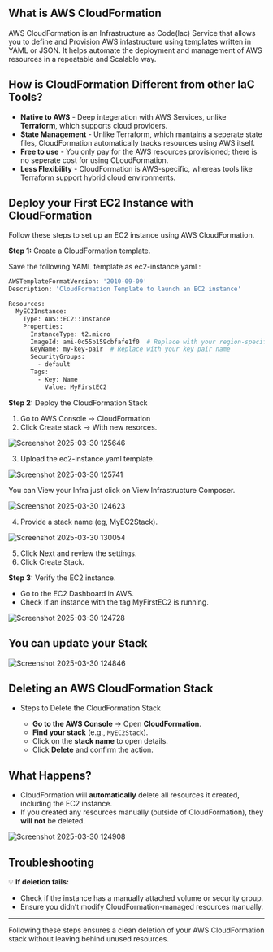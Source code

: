 ## What is AWS CloudFormation

AWS CloudFormation is an Infrastructure as Code(Iac) Service that allows you to define and Provision AWS infastructure using templates written in YAML or JSON. It helps automate the deployment and management of AWS resources in a repeatable and Scalable way.

## How is CloudFormation Different from other IaC Tools?

- **Native to AWS** - Deep integeration with AWS Services, unlike **Terraform**, which supports cloud providers.
- **State Management** - Unlike Terraform, which mantains a seperate state files, CloudFormation automatically tracks resources using AWS itself.
- **Free to use** - You only pay for the AWS resources provisioned; there is no seperate cost for using CLoudFormation.
- **Less Flexibility** - CloudFormation is AWS-specific, whereas tools like Terraform support hybrid cloud environments.

## Deploy your First EC2 Instance with CloudFormation

Follow these steps to set up an EC2 instance using AWS CloudFormation.

**Step 1:** Create a CloudFormation template.

Save the following YAML template as ec2-instance.yaml : 

```bash
AWSTemplateFormatVersion: '2010-09-09'
Description: 'CloudFormation Template to launch an EC2 instance'

Resources:
  MyEC2Instance:
    Type: AWS::EC2::Instance
    Properties:
      InstanceType: t2.micro
      ImageId: ami-0c55b159cbfafe1f0  # Replace with your region-specific AMI ID
      KeyName: my-key-pair  # Replace with your key pair name
      SecurityGroups:
        - default
      Tags:
        - Key: Name
          Value: MyFirstEC2

```
**Step 2:** Deploy the CloudFormation Stack

1) Go to AWS Console -> CloudFormation
2) Click Create stack -> With new resorces.

![Screenshot 2025-03-30 125646](https://github.com/user-attachments/assets/2b696b9d-794a-4e8d-a95e-4cf8957b9fe5)


3) Upload the ec2-instance.yaml template.

![Screenshot 2025-03-30 125741](https://github.com/user-attachments/assets/3c999216-0776-440b-a30c-e7ad5a5a6d4e)


You can View your Infra just click on View Infrastructure Composer.

![Screenshot 2025-03-30 124623](https://github.com/user-attachments/assets/80cab84a-028a-4beb-babe-05626d596b31)


4) Provide a stack name (eg, MyEC2Stack).

![Screenshot 2025-03-30 130054](https://github.com/user-attachments/assets/bc44f8f8-9817-4be9-b64e-e63c44171d5a)


5) Click Next and review the settings.
6) Click Create Stack.

**Step 3:** Verify the EC2 instance.

- Go to the EC2 Dashboard in AWS.
- Check if an instance with the tag MyFirstEC2 is running.

![Screenshot 2025-03-30 124728](https://github.com/user-attachments/assets/a14d3a7b-7202-4daf-b873-344e0fc23e41)

## You can update your Stack 

![Screenshot 2025-03-30 124846](https://github.com/user-attachments/assets/4d3543ac-eaf1-4357-841f-d697420da4bf)


## Deleting an AWS CloudFormation Stack

- Steps to Delete the CloudFormation Stack

    - **Go to the AWS Console** → Open **CloudFormation**.
    - **Find your stack** (e.g., `MyEC2Stack`).
    - Click on the **stack name** to open details.
    - Click **Delete** and confirm the action.

## What Happens?
- CloudFormation will **automatically** delete all resources it created, including the EC2 instance.
- If you created any resources manually (outside of CloudFormation), they **will not** be deleted.

![Screenshot 2025-03-30 124908](https://github.com/user-attachments/assets/d36d555b-36e7-4f9c-af50-7c0d48e66b19)

## Troubleshooting

💡 **If deletion fails:**
- Check if the instance has a manually attached volume or security group.
- Ensure you didn’t modify CloudFormation-managed resources manually.

---

Following these steps ensures a clean deletion of your AWS CloudFormation stack without leaving behind unused resources.
